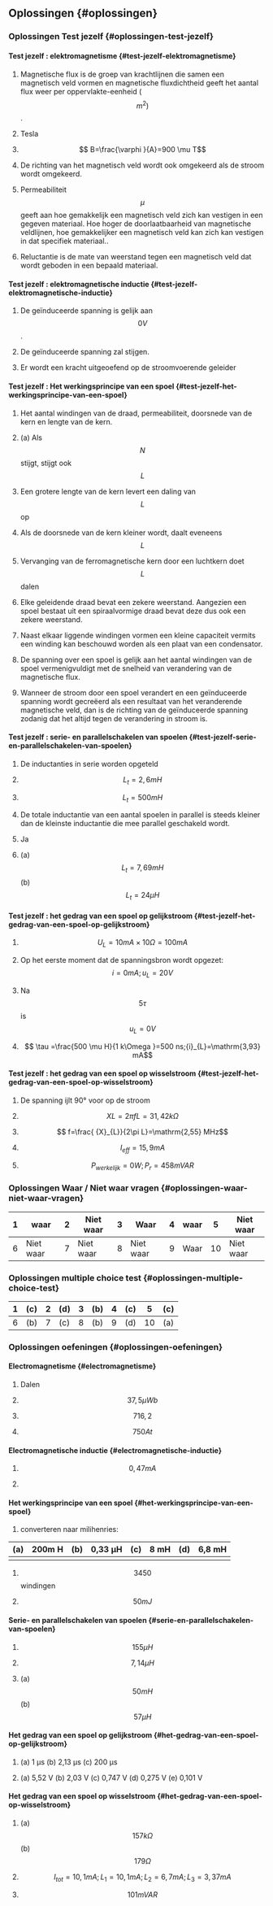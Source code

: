 ## Oplossingen {#oplossingen}

### Oplossingen Test jezelf {#oplossingen-test-jezelf}

#### Test jezelf : elektromagnetisme {#test-jezelf-elektromagnetisme}

1.  Magnetische flux is de groep van krachtlijnen die samen een magnetisch veld vormen en magnetische fluxdichtheid geeft het aantal flux weer per oppervlakte-eenheid ( $$ {m}^{2})$$ .

2.  Tesla

3.  $$ B=\frac{\varphi }{A}=900 \mu T$$

4.  De richting van het magnetisch veld wordt ook omgekeerd als de stroom wordt omgekeerd.

5.  Permeabiliteit $$ \mu $$ geeft aan hoe gemakkelijk een magnetisch veld zich kan vestigen in een gegeven materiaal. Hoe hoger de doorlaatbaarheid van magnetische veldlijnen, hoe gemakkelijker een magnetisch veld kan zich kan vestigen in dat specifiek materiaal..

6.  Reluctantie is de mate van weerstand tegen een magnetisch veld dat wordt geboden in een bepaald materiaal.

#### Test jezelf : elektromagnetische inductie {#test-jezelf-elektromagnetische-inductie}

1.  De geïnduceerde spanning is gelijk aan $$ 0 V$$ .

2.  De geïnduceerde spanning zal stijgen.

3.  Er wordt een kracht uitgeoefend op de stroomvoerende geleider

#### Test jezelf : Het werkingsprincipe van een spoel {#test-jezelf-het-werkingsprincipe-van-een-spoel}

1.  Het aantal windingen van de draad, permeabiliteit, doorsnede van de kern en lengte van de kern.

2.  (a) Als $$ N$$ stijgt, stijgt ook $$ L$$

1.  Een grotere lengte van de kern levert een daling van $$ L$$ op

2.  Als de doorsnede van de kern kleiner wordt, daalt eveneens $$ L$$

3.  Vervanging van de ferromagnetische kern door een luchtkern doet $$ L$$ dalen

1.  Elke geleidende draad bevat een zekere weerstand. Aangezien een spoel bestaat uit een spiraalvormige draad bevat deze dus ook een zekere weerstand.

2.  Naast elkaar liggende windingen vormen een kleine capaciteit vermits een winding kan beschouwd worden als een plaat van een condensator.

3.  De spanning over een spoel is gelijk aan het aantal windingen van de spoel vermenigvuldigt met de snelheid van verandering van de magnetische flux.

4.  Wanneer de stroom door een spoel verandert en een geïnduceerde spanning wordt gecreëerd als een resultaat van het veranderende magnetische veld, dan is de richting van de geïnduceerde spanning zodanig dat het altijd tegen de verandering in stroom is.

#### Test jezelf : serie- en parallelschakelen van spoelen {#test-jezelf-serie-en-parallelschakelen-van-spoelen}

1.  De inductanties in serie worden opgeteld

2.  $$ {L}_{t}=\mathrm{2,6} mH$$

3.  $$ {L}_{t}=500 mH$$

4.  De totale inductantie van een aantal spoelen in parallel is steeds kleiner dan de kleinste inductantie die mee parallel geschakeld wordt.

5.  Ja

6.  (a) $$ {L}_{t}=\mathrm{7,69} mH$$ (b) $$ {L}_{t}=24 \mu H$$

#### Test jezelf : het gedrag van een spoel op gelijkstroom {#test-jezelf-het-gedrag-van-een-spoel-op-gelijkstroom}

1.  $$ {U}_{L}=10 mA \times 10 \Omega =100 mA$$

2.  Op het eerste moment dat de spanningsbron wordt opgezet: $$ i=0 mA;{u}_{L}=20 V$$

3.  Na $$ 5\tau $$ is $$ {u}_{L}=0 V$$

4.  $$ \tau =\frac{500 \mu H}{1 k\Omega }=500 ns;{i}_{L}=\mathrm{3,93} mA$$

#### Test jezelf : het gedrag van een spoel op wisselstroom {#test-jezelf-het-gedrag-van-een-spoel-op-wisselstroom}

1.  De spanning ijlt 90° voor op de stroom

2.  $$ XL=2\pi fL=\mathrm{31,42} k\Omega $$

3.  $$ f=\frac{ {X}_{L}}{2\pi L}=\mathrm{2,55} MHz$$

4.  $$ {I}_{eff}=\mathrm{15,9} mA$$

5.  $$ {P}_{werkelijk}=0 W;{P}_{r}=458 mVAR$$

### Oplossingen Waar / Niet waar vragen {#oplossingen-waar-niet-waar-vragen}

| 1 | waar | 2 | Niet waar | 3 | Waar | 4 | waar | 5 | Niet waar |
| --- | --- | --- | --- | --- | --- | --- | --- | --- | --- |
| 6 | Niet waar | 7 | Niet waar | 8 | Niet waar | 9 | Waar | 10 | Niet waar |

### Oplossingen multiple choice test {#oplossingen-multiple-choice-test}

| 1 | (c) | 2 | (d) | 3 | (b) | 4 | (c) | 5 | (c) |
| --- | --- | --- | --- | --- | --- | --- | --- | --- | --- |
| 6 | (b) | 7 | (c) | 8 | (b) | 9 | (d) | 10 | (a) |

### Oplossingen oefeningen {#oplossingen-oefeningen}

#### Electromagnetisme {#electromagnetisme}

1.  Dalen

2.  $$ \mathrm{37,5} \mu Wb$$

3.  $$ \mathrm{716,2}$$

4.  $$ 750 At$$

#### Electromagnetische inductie {#electromagnetische-inductie}

1.  $$ \mathrm{0,47} mA$$

2.  

#### Het werkingsprincipe van een spoel {#het-werkingsprincipe-van-een-spoel}

1.  converteren naar milihenries:

| (a) | 200m H | (b) | 0,33 µH | (c) | 8 mH | (d) | 6,8 mH |
| --- | --- | --- | --- | --- | --- | --- | --- |
|  |  |  |  |  |  |  |  |

1.  $$ 3450 $$ windingen

2.  $$ 50 mJ$$

#### Serie- en parallelschakelen van spoelen {#serie-en-parallelschakelen-van-spoelen}

1.  $$ 155 \mu H$$

2.  $$ \mathrm{7,14} \mu H$$

3.  (a) $$ 50 mH$$ (b) $$ 57 \mu H$$

#### Het gedrag van een spoel op gelijkstroom {#het-gedrag-van-een-spoel-op-gelijkstroom}

1.  (a) 1 µs (b) 2,13 µs (c) 200 µs

2.  (a) 5,52 V (b) 2,03 V (c) 0,747 V (d) 0,275 V (e) 0,101 V

#### Het gedrag van een spoel op wisselstroom {#het-gedrag-van-een-spoel-op-wisselstroom}

1.  (a) $$ 157 k\Omega $$ (b) $$ 179 \Omega $$

2.  $$ {I}_{tot}=\mathrm{10,1} mA;{L}_{1}=\mathrm{10,1} mA;{L}_{2}=\mathrm{6,7} mA;{L}_{3}=\mathrm{3,37} mA$$

3.  $$ 101 mVAR$$